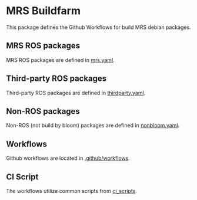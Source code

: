 # MRS Buildfarm

This package defines the Github Workflows for build MRS debian packages.

## MRS ROS packages

MRS ROS packages are defined in [mrs.yaml](./mrs.yaml).

## Third-party ROS packages

Third-party ROS packages are defined in [thirdparty.yaml](./thirdparty.yaml).

## Non-ROS packages

Non-ROS (not build by bloom) packages are defined in [nonbloom.yaml](./nonbloom.yaml).

## Workflows

Github workflows are located in [.github/workflows](.github/workflows).

## CI Script

The workflows utilize common scripts from [ci_scripts](https://github.com/ctu-mrs/ci_scripts).
